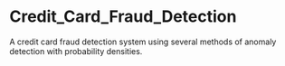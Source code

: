 # Credit_Card_Fraud_Detection
A credit card fraud detection system using several methods of anomaly detection with probability densities.

